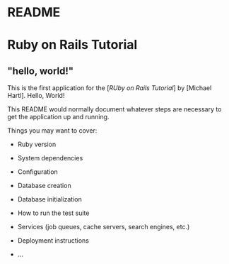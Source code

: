# README

# Ruby on Rails Tutorial

## "hello, world!"

This is the first application for the [*RUby on Rails Tutorial*] by [Michael Hartl]. Hello, World!

This README would normally document whatever steps are necessary to get the
application up and running.

Things you may want to cover:

* Ruby version

* System dependencies

* Configuration

* Database creation

* Database initialization

* How to run the test suite

* Services (job queues, cache servers, search engines, etc.)

* Deployment instructions

* ...
